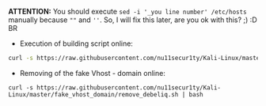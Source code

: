 **ATTENTION:** You should execute `sed -i '_you line number' /etc/hosts` manually because `""` and `''`.
So, I will fix this later, are you ok with this?  ;) :D
BR

- Execution of building script online:
```bash
curl -s https://raw.githubusercontent.com/nu11secur1ty/Kali-Linux/master/fake_vhost_domain/debelhui.sh | bash
```
- Removing of the fake Vhost - domain online:
```bas
curl -s https://raw.githubusercontent.com/nu11secur1ty/Kali-Linux/master/fake_vhost_domain/remove_debeliq.sh | bash
```

